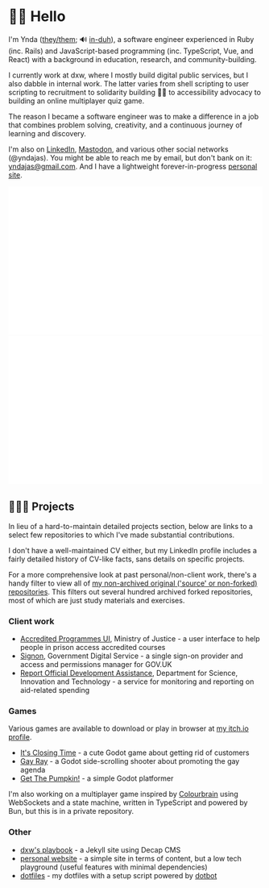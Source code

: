# 👋🏻 Hello

I'm Ynda ([they/them](https://name.pn/ynda-jas#pronouns); 🔊 [in-duh](https://name.pn/ynda-jas#pronunciation)), a software engineer experienced in Ruby (inc. Rails) and JavaScript-based programming (inc. TypeScript, Vue, and React) with a background in education, research, and community-building.

I currently work at dxw, where I mostly build digital public services, but I also dabble in internal work. The latter varies from shell scripting to user scripting to recruitment to solidarity building ✊🏻 to accessibility advocacy to building an online multiplayer quiz game.

The reason I became a software engineer was to make a difference in a job that combines problem solving, creativity, and a continuous journey of learning and discovery.

I'm also on [LinkedIn](https://www.linkedin.com/in/yndajas), [Mastodon](https://tech.lgbt/@YndaJas), and various other social networks (@yndajas). You might be able to reach me by email, but don't bank on it: [yndajas@gmail.com](mailto:yndajas@gmail.com). And I have a lightweight forever-in-progress [personal site](https://yndajas.github.io/simple-website/).

![Some personal GitHub statistics](https://github.com/yndajas/github-stats/blob/master/generated/overview.svg)
![Some statistics on the languages used in open-source GitHub repositories I've contributed to](https://github.com/yndajas/github-stats/blob/master/generated/languages.svg)

## 👩🏻‍💻 Projects

In lieu of a hard-to-maintain detailed projects section, below are links to a select few repositories to which I've made substantial contributions.

I don't have a well-maintained CV either, but my LinkedIn profile includes a fairly detailed history of CV-like facts, sans details on specific projects.

For a more comprehensive look at past personal/non-client work, there's a handy filter to view all of [my non-archived original ('source' or non-forked) repositories](https://github.com/yndajas?tab=repositories&q=&type=source). This filters out several hundred archived forked repositories, most of which are just study materials and exercises.

### Client work

- [Accredited Programmes UI](https://github.com/ministryofjustice/hmpps-accredited-programmes-ui), Ministry of Justice - a user interface to help people in prison access accredited courses
- [Signon](https://github.com/alphagov/signon), Government Digital Service - a single sign-on provider and access and permissions manager for GOV.UK
- [Report Official Development Assistance](https://github.com/UKGovernmentBEIS/beis-report-official-development-assistance), Department for Science, Innovation and Technology - a service for monitoring and reporting on aid-related spending

### Games

Various games are available to download or play in browser at [my itch.io profile](https://yndajas.itch.io).

- [It's Closing Time](https://github.com/yndajas/1-bit-jam-2) - a cute Godot game about getting rid of customers
- [Gay Ray](https://github.com/yndajas/qgjam-2023) - a Godot side-scrolling shooter about promoting the gay agenda
- [Get The Pumpkin!](https://github.com/yndajas/ludum-dare-54) - a simple Godot platformer

I'm also working on a multiplayer game inspired by [Colourbrain](https://bigpotato.co.uk/products/colourbrain) using WebSockets and a state machine, written in TypeScript and powered by Bun, but this is in a private repository.

### Other

- [dxw's playbook](https://github.com/dxw/playbook) - a Jekyll site using Decap CMS
- [personal website](https://github.com/yndajas/simple-website) - a simple site in terms of content, but a low tech playground (useful features with minimal dependencies)
- [dotfiles](https://github.com/yndajas/dotfiles) - my dotfiles with a setup script powered by [dotbot](https://github.com/anishathalye/dotbot?tab=readme-ov-file#full-example)
